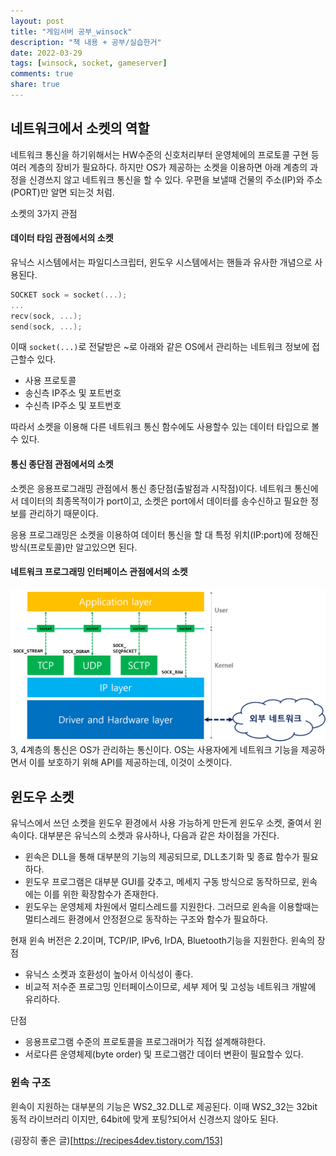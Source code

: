```yaml
---
layout: post
title: "게임서버 공부_winsock"
description: "책 내용 + 공부/실습한거"
date: 2022-03-29
tags: [winsock, socket, gameserver]
comments: true
share: true
---
```


## 네트워크에서 소켓의 역할
네트워크 통신을 하기위해서는 HW수준의 신호처리부터 운영체에의 프로토콜 구현 등 여러 계층의 장비가 필요하다. 하지만 OS가 제공하는 소켓을 이용하면 아래 계층의 과정을 신경쓰지 않고 네트워크 통신을 할 수 있다. 우편을 보낼때 건물의 주소(IP)와 주소(PORT)만 알면 되는것 처럼.

소켓의 3가지 관점
#### 데이터 타임 관점에서의 소켓
유닉스 시스템에서는 파일디스크립터, 윈도우 시스템에서는 핸들과 유사한 개념으로 사용된다.
```cpp
SOCKET sock = socket(...);
...
recv(sock, ...);
send(sock, ...);
```

이때 `socket(...)`로 전달받은 ~로 아래와 같은 OS에서 관리하는 네트워크 정보에 접근할수 있다.
- 사용 프로토콜
- 송신측 IP주소 및 포트번호
- 수신측 IP주소 및 포트번호

따라서 소켓을 이용해 다른 네트워크 통신 함수에도 사용할수 있는 데이터 타입으로 볼 수 있다.

#### 통신 종단점 관점에서의 소켓
소켓은 응용프로그래밍 관점에서 통신 종단점(출발점과 시작점)이다. 네트워크 통신에서 데이터의 최종목적이가 port이고, 소켓은 port에서 데이터를 송수신하고 필요한 정보를 관리하기 때문이다.

응용 프로그래밍은 소켓을 이용하여 데이터 통신을 할 대 특정 위치(IP:port)에 정해진 방식(프로토콜)만 알고있으면 된다.

#### 네트워크 프로그래밍 인터페이스 관점에서의 소켓
![소켓_API](/images\network\socket_API.png)
3, 4계층의 통신은 OS가 관리하는 통신이다. OS는 사용자에게 네트워크 기능을 제공하면서 이를 보호하기 위해 API를 제공하는데, 이것이 소켓이다.

## 윈도우 소켓
유닉스에서 쓰던 소켓을 윈도우 환경에서 사용 가능하게 만든게 윈도우 소켓, 줄여서 윈속이다. 대부분은 유닉스의 소켓과 유사하나, 다음과 같은 차이점을 가진다.
- 윈속은 DLL을 통해 대부분의 기능의 제공되므로, DLL초기화 및 종료 함수가 필요하다.
- 윈도우 프로그램은 대부분 GUI를 갖추고, 메세지 구동 방식으로 동작하므로, 윈속에는 이를 위한 확장함수가 존재한다.
- 윈도우는 운영체제 차원에서 멀티스레드를 지원한다. 그러므로 윈속을 이용할때는 멀티스레드 환경에서 안정젇으로 동작하는 구조와 함수가 필요하다.

현재 윈속 버전은 2.2이며, TCP/IP, IPv6, IrDA, Bluetooth기능을 지원한다.
윈속의 장점
- 유닉스 소켓과 호환성이 높아서 이식성이 좋다.
- 비교적 저수준 프로그밍 인터페이스이므로, 세부 제어 및 고성능 네트워크 개발에 유리하다.

단점
- 응용프로그램 수준의 프로토콜을 프로그래머가 직접 설계해햐한다.
- 서로다른 운영체제(byte order) 및 프로그램간 데이터 변환이 필요할수 있다.

### 윈속 구조
윈속이 지원하는 대부분의 기능은 WS2_32.DLL로 제공된다. 이때 WS2_32는 32bit 동적 라이브러리 이지만, 64bit에 맞게 포팅?되어서 신경쓰지 않아도 된다.


(굉장히 좋은 글)[https://recipes4dev.tistory.com/153]